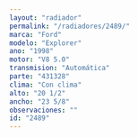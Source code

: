 ```yaml
---
layout: "radiador"
permalink: "/radiadores/2489/"
marca: "Ford"
modelo: "Explorer"
ano: "1998"
motor: "V8 5.0"
transmision: "Automática"
parte: "431328"
clima: "Con clima"
alto: "20 1/2"
ancho: "23 5/8"
observaciones: ""
id: "2489"
---
```


